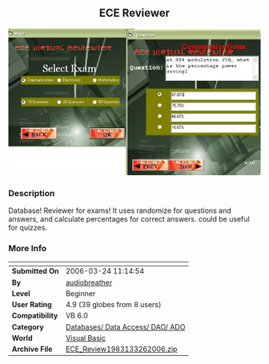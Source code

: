 ﻿<div align="center">

## ECE Reviewer

<img src="PIC2006315439535385.JPG">
</div>

### Description

Database! Reviewer for exams! It uses randomize for questions and answers, and calculate percentages for correct answers. could be useful for quizzes.
 
### More Info
 


<span>             |<span>
---                |---
**Submitted On**   |2006-03-24 11:14:54
**By**             |[audiobreather](https://github.com/Planet-Source-Code/PSCIndex/blob/master/ByAuthor/audiobreather.md)
**Level**          |Beginner
**User Rating**    |4.9 (39 globes from 8 users)
**Compatibility**  |VB 6\.0
**Category**       |[Databases/ Data Access/ DAO/ ADO](https://github.com/Planet-Source-Code/PSCIndex/blob/master/ByCategory/databases-data-access-dao-ado__1-6.md)
**World**          |[Visual Basic](https://github.com/Planet-Source-Code/PSCIndex/blob/master/ByWorld/visual-basic.md)
**Archive File**   |[ECE\_Review1983133262006\.zip](https://github.com/Planet-Source-Code/audiobreather-ece-reviewer__1-64651/archive/master.zip)








